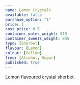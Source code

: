 ```yaml
---
name: Lemon Crystals
available: false
purchase_option: "1"
price: 1
cost_price: 0.5
container_water_weight: 919
container_sweets_weight: 845
type: [Sherbet]
flavour: [Lemon]
colour: [Yellow]
free: [Alcohol, Sugar]
published: true
---
```

Lemon flavoured crystal sherbet.
